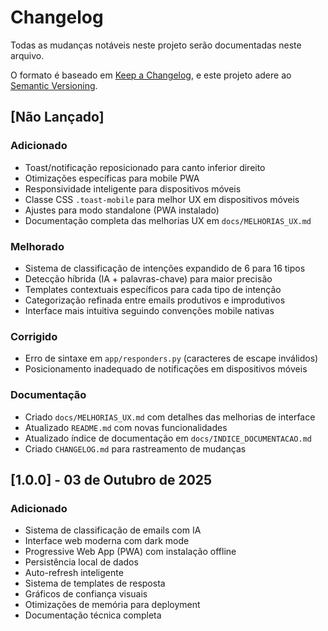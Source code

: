 # Changelog

Todas as mudanças notáveis neste projeto serão documentadas neste arquivo.

O formato é baseado em [Keep a Changelog](https://keepachangelog.com/pt-BR/1.0.0/),
e este projeto adere ao [Semantic Versioning](https://semver.org/lang/pt-BR/).

## [Não Lançado]

### Adicionado
- Toast/notificação reposicionado para canto inferior direito
- Otimizações específicas para mobile PWA
- Responsividade inteligente para dispositivos móveis
- Classe CSS `.toast-mobile` para melhor UX em dispositivos móveis
- Ajustes para modo standalone (PWA instalado)
- Documentação completa das melhorias UX em `docs/MELHORIAS_UX.md`

### Melhorado
- Sistema de classificação de intenções expandido de 6 para 16 tipos
- Detecção híbrida (IA + palavras-chave) para maior precisão
- Templates contextuais específicos para cada tipo de intenção
- Categorização refinada entre emails produtivos e improdutivos
- Interface mais intuitiva seguindo convenções mobile nativas

### Corrigido
- Erro de sintaxe em `app/responders.py` (caracteres de escape inválidos)
- Posicionamento inadequado de notificações em dispositivos móveis

### Documentação
- Criado `docs/MELHORIAS_UX.md` com detalhes das melhorias de interface
- Atualizado `README.md` com novas funcionalidades
- Atualizado índice de documentação em `docs/INDICE_DOCUMENTACAO.md`
- Criado `CHANGELOG.md` para rastreamento de mudanças

## [1.0.0] - 03 de Outubro de 2025

### Adicionado
- Sistema de classificação de emails com IA
- Interface web moderna com dark mode
- Progressive Web App (PWA) com instalação offline
- Persistência local de dados
- Auto-refresh inteligente
- Sistema de templates de resposta
- Gráficos de confiança visuais
- Otimizações de memória para deployment
- Documentação técnica completa